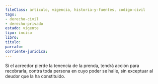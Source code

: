```yaml
---
fileClass: articulo, vigencia, historia-y-fuentes, codigo-civil
tags:
- derecho-civil
- derecho-privado
estado: vigente
tipo: inciso
libro:
titulo:
parrafo:
corriente-juridica:
---
```

Si el acreedor pierde la tenencia de la prenda, tendrá acción para recobrarla, contra toda persona en cuyo poder se halle, sin exceptuar al deudor que la ha constituido.